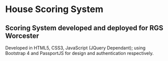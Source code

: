 # House Scoring System

## Scoring System developed and deployed for RGS Worcester

Developed in HTML5, CSS3, JavaScript (JQuery Dependant); using Bootstrap 4 and PassportJS for design and authentication respectively.
